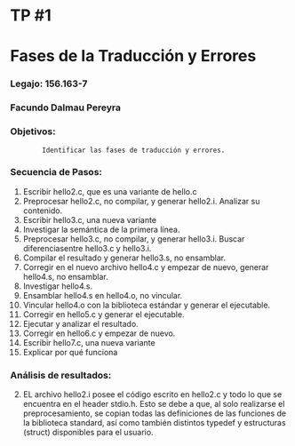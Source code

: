 # TP #1
# Fases de la Traducción y Errores
### Legajo: 156.163-7
### Facundo Dalmau Pereyra
### Objetivos:
            Identificar las fases de traducción y errores.
###  Secuencia de Pasos:
  1. Escribir hello2.c, que es una variante de hello.c
  2. Preprocesar hello2.c, no compilar, y generar hello2.i. Analizar su contenido.
  3. Escribir hello3.c, una nueva variante
  4. Investigar la semántica de la primera línea.
  5. Preprocesar hello3.c, no compilar, y generar hello3.i. Buscar diferenciasentre hello3.c y hello3.i.
  6. Compilar el resultado y generar hello3.s, no ensamblar.
  7. Corregir en el nuevo archivo hello4.c y empezar de nuevo, generar hello4.s, no ensamblar.
  8. Investigar hello4.s.
  9. Ensamblar hello4.s en hello4.o, no vincular.
  10. Vincular hello4.o con la biblioteca estándar y generar el ejecutable.
  11. Corregir en hello5.c y generar el ejecutable.
  12. Ejecutar y analizar el resultado.
  13. Corregir en hello6.c y empezar de nuevo.
  14. Escribir hello7.c, una nueva variante
  15. Explicar por qué funciona

###   Análisis de resultados:
  2. EL archivo hello2.i posee el código escrito en hello2.c y todo lo que se encuentra en el header stdio.h. Esto se debe a que,
  al solo realizarse el preprocesamiento, se copian todas las definiciones de las funciones de la biblioteca standard,
  así como también distintos typedef y estructuras (struct) disponibles para el usuario.
